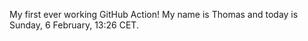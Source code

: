 My first ever working GitHub Action!
My name is Thomas and today is Sunday, 6 February, 13:26 CET. 
